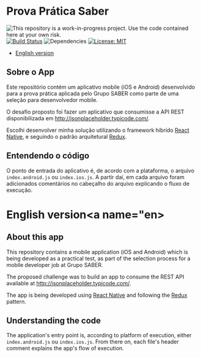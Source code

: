 # Prova Prática Saber

![This repository is a work-in-progress project. Use the code contained here at your own risk.](https://img.shields.io/badge/project%20status-WIP-red.svg)
[![Build Status](https://travis-ci.org/pcstl/app-saber.svg?branch=master)](https://travis-ci.org/pcstl/app-saber)
![Dependencies](https://david-dm.org/pcstl/app-saber.svg)
[![License: MIT](https://img.shields.io/badge/License-MIT-yellow.svg)](https://opensource.org/licenses/MIT)

* [English version](#en)

## Sobre o App 

Este repositório contém um aplicativo mobile (iOS e Android) desenvolvido para a
prova prática aplicada pelo Grupo SABER como parte de uma seleção para 
desenvolvedor mobile.

O desafio proposto foi fazer um aplicativo que consumisse a API REST 
disponibilizada em http://jsonplaceholder.typicode.com/.

Escolhi desenvolver minha solução utilizando o framework híbrido 
[React Native](https://facebook.github.io/react-native/), e seguindo o padrão
arquitetural [Redux](http://redux.js.org/).

## Entendendo o código

O ponto de entrada do aplicativo é, de acordo com a plataforma, o arquivo
```index.android.js``` ou ```index.ios.js```. A partir daí, em cada arquivo
foram adicionados comentários no cabeçalho do arquivo explicando o fluxo de
execução.

# English version<a name="en></a>

## About this app

This repository contains a mobile application (iOS and Android) which is being
developed as a practical test, as part of the selection process for a mobile
developer job at Grupo SABER.

The proposed challenge was to build an app to consume the REST API available
at http://jsonplaceholder.typicode.com/.

The app is being developed using 
[React Native](https://facebook.github.io/react-native/) and following the
[Redux](http://redux.js.org/) pattern.

## Understanding the code

The application's entry point is, according to platform of execution, either
```index.android.js``` ou ```index.ios.js```. From there on, each file's 
header comment explains the app's flow of execution.

